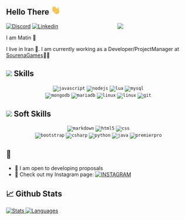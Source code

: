 <h2> Hello There <img src="https://raw.githubusercontent.com/ABSphreak/ABSphreak/master/gifs/Hi.gif" height="25px"></h2>

<img align="right" src="https://github.com/rajput2107/rajput2107/blob/master/Assets/Developer.gif" width='200'/>

[![Discord](https://dcbadge.vercel.app/api/shield/960521725416706048)](https://discord.com/users/960521725416706048)
[![Linkedin](https://img.shields.io/badge/MY%20PROFILE-Linkedin-blue?style=for-the-badge&logo=linkedin)](https://www.linkedin.com/in/matin-daneshparvar-021a73253/) 
 
I am Matin 🧔

I live in Iran 🏫. I am currently working as a Developer/ProjectManager at <a href="https://www.linkedin.com/company/sourena-game-studio/">SourenaGames</a>👨‍💻

## <img src = "https://media2.giphy.com/media/QssGEmpkyEOhBCb7e1/giphy.gif?cid=ecf05e47a0n3gi1bfqntqmob8g9aid1oyj2wr3ds3mg700bl&rid=giphy.gif" width = 28px> Skills
<div align="center">
<code><img src="https://img.shields.io/badge/javascript-%23323330.svg?style=for-the-badge&logo=javascript&logoColor=%23F7DF1E" alt="javascript"></code>
<code><img src="https://img.shields.io/badge/node.js-6DA55F?style=for-the-badge&logo=node.js&logoColor=white" alt="nodejs"></code>
<code><img src="https://img.shields.io/badge/lua-%232C2D72.svg?style=for-the-badge&logo=lua&logoColor=white" alt="lua"></code>
<code><img src="https://img.shields.io/badge/mysql-%2300f.svg?style=for-the-badge&logo=mysql&logoColor=white" alt="mysql"></code>
</br>
<code><img src="https://img.shields.io/badge/MongoDB-%234ea94b.svg?style=for-the-badge&logo=mongodb&logoColor=white" alt="mongodb"></code>
<code><img src="https://img.shields.io/badge/MariaDB-003545?style=for-the-badge&logo=mariadb&logoColor=white" alt="mariadb"></code>
<code><img src="https://img.shields.io/badge/Linux-FCC624?style=for-the-badge&logo=linux&logoColor=black" alt="linux"></code>
<code><img src="https://img.shields.io/badge/nginx-%23009639.svg?style=for-the-badge&logo=nginx&logoColor=white" alt="linux"></code>
<code><img src="https://img.shields.io/badge/git-%23F05033.svg?style=for-the-badge&logo=git&logoColor=white" alt="git"></code>
<br/>
</div>

## <img src = "https://media2.giphy.com/media/QssGEmpkyEOhBCb7e1/giphy.gif?cid=ecf05e47a0n3gi1bfqntqmob8g9aid1oyj2wr3ds3mg700bl&rid=giphy.gif" width = 28px> Soft Skills
<div align="center">
<code><img src="https://img.shields.io/badge/Markdown-000000?style=for-the-badge&logo=markdown&logoColor=white" alt="markdown"></code>
<code><img src="https://img.shields.io/badge/html5-%23E34F26.svg?style=for-the-badge&logo=html5&logoColor=white" alt="html5"></code>
<code><img src="https://img.shields.io/badge/css-1572B6.svg?style=for-the-badge&logo=css3&logoColor=white" alt="css"></code>
<br/>
<code><img src="https://img.shields.io/badge/bootstrap-%23563D7C.svg?style=for-the-badge&logo=bootstrap&logoColor=white" alt="bootstrap"></code>
<code><img src="https://img.shields.io/badge/c%23-%23239120.svg?style=for-the-badge&logo=c-sharp&logoColor=white" alt="csharp"></code>
<code><img src="https://img.shields.io/badge/python-3670A0?style=for-the-badge&logo=python&logoColor=ffdd54" alt="python"></code>
<code><img src="https://img.shields.io/badge/java-%23ED8B00.svg?style=for-the-badge&logo=openjdk&logoColor=white" alt="java"></code>
<code><img src="https://img.shields.io/badge/Adobe%20Premiere%20Pro-9999FF.svg?style=for-the-badge&logo=Adobe%20Premiere%20Pro&logoColor=white" alt="premierpro"></code>
<br/>
</div>

## 🤔
- 💬 I am open to developing proposals
- 🎯 Check out my Instagram page: [![INSTAGRAM](https://img.shields.io/badge/FOLLOW%20ME-INSTAGRAM-blueviolet?style=flat-square&logo=Instagram&logoColor=white)](https://www.instagram.com/matin._.daneshparvar/)


## 📈 Github Stats
<a href="https://github.com/MatinHQ">
 <img alt="Stats" src="https://vercel-d9s2-matinhq.vercel.app/api?username=matinhq&show_icons=true&theme=dark&count_private=true" height="192px"/>
</a>
<a href="https://github.com/MatinHQ">
 <img alt="Languages" src="https://vercel-d9s2-matinhq.vercel.app/api/top-langs/?username=anuraghazra&theme=dark&layout=compact&count_private=true" height="192px"/>
</a>
